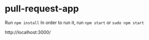 # pull-request-app

Run `npm install`
In order to run it, run `npm start` or `sudo npm start`

http://localhost:3000/
